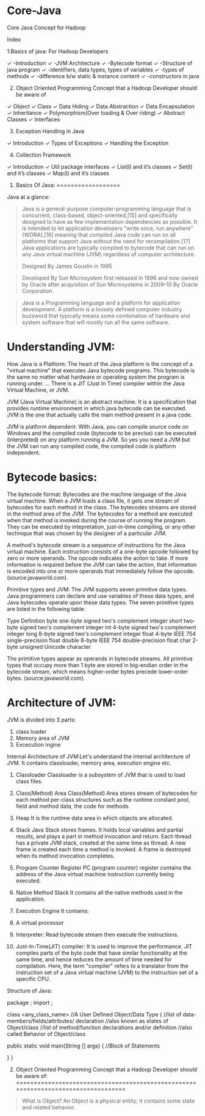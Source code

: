 # Core-Java
Core Java Concept for Hadoop

Index

1.Basics of java: For Hadoop Developers

✓ -Introduction
✓ -JVM Architecture
✓ -Bytecode format
✓ -Structure of java program
✓ -identifiers, data types, types of variables
✓ -types of methods
✓ -difference b/w static & instance content
✓ -constructors in java



2. Object Oriented Programming Concept that a Hadoop Developer should be aware of

✓ Object
✓ Class
✓ Data Hiding
✓ Data Abstraction
✓ Data Encapsulation
✓ Inheritance
✓ Polymorphism(Over loading & Over riding)
✓ Abstract Classes
✓ Interfaces


3. Exception Handling in Java

✓ Introduction
✓ Types of Exceptions
✓ Handling the Exception


4. Collection Framework

✓ Introduction
✓ Util package interfaces
✓ List(I) and it’s classes
✓ Set(I) and it’s classes
✓ Map(I) and it’s classes

1. Basics Of Java:
==================

Java at a glance:

> Java is a general-purpose computer-programming language that is concurrent, class-based, object-oriented,[15] and specifically designed to have as few implementation dependencies as possible. It is intended to let application developers "write once, run anywhere" (WORA),[16] meaning that compiled Java code can run on all platforms that support Java without the need for recompilation.[17] Java applications are typically compiled to bytecode that can run on any Java virtual machine (JVM) regardless of computer architecture. 

> Designed By James Gouslin in 1995

> Developed By Sun Microsystem first released in 1996 and now owned by Oracle after acquisition of Sun Microsystems in 2009–10 By Oracle Corporation.

> Java is a Programming language and a platform for application development. A platform is a loosely defined computer industry buzzword that typically means some combination of hardware and system software that will mostly run all the same software.

Understanding JVM:
====================
How Java is a Platform: The heart of the Java platform is the concept of a "virtual machine" that executes Java bytecode programs. This bytecode is the same no matter what hardware or operating system the program is running under. ... There is a JIT (Just In Time) compiler within the Java Virtual Machine, or JVM.

JVM (Java Virtual Machine) is an abstract machine. It is a specification that provides runtime environment in which java bytecode can be executed. JVM is the one that actually calls the main method present in a java code.

JVM is platform dependent: With Java, you can compile source code on Windows and the compiled code (bytecode to be precise) can be executed (interpreted) on any platform running a JVM. So yes you need a JVM but the JVM can run any compiled code, the compiled code is platform independent.

Bytecode basics:
==================
The bytecode format: Bytecodes are the machine language of the Java virtual machine. When a JVM loads a class file, it gets one stream of bytecodes for each method in the class. The bytecodes streams are stored in the method area of the JVM. The bytecodes for a method are executed when that method is invoked during the course of running the program. They can be executed by intepretation, just-in-time compiling, or any other technique that was chosen by the designer of a particular JVM.

A method's bytecode stream is a sequence of instructions for the Java virtual machine. Each instruction consists of a one-byte opcode followed by zero or more operands. The opcode indicates the action to take. If more information is required before the JVM can take the action, that information is encoded into one or more operands that immediately follow the opcode. (source:javaworld.com).

Primitive types and JVM: The JVM supports seven primitive data types. Java programmers can declare and use variables of these data types, and Java bytecodes operate upon these data types. The seven primitive types are listed in the following table:


Type	            Definition
byte	    one-byte signed two's complement integer
short	    two-byte signed two's complement integer
int	      4-byte signed two's complement integer
long	    8-byte signed two's complement integer
float	    4-byte IEEE 754 single-precision float
double	  8-byte IEEE 754 double-precision float
char	    2-byte unsigned Unicode character

The primitive types appear as operands in bytecode streams. All primitive types that occupy more than 1 byte are stored in big-endian order in the bytecode stream, which means higher-order bytes precede lower-order bytes. (source:javaworld.com).

Architecture of JVM:
=====================
JVM is divided into 3 parts:

1. class loader
2. Memory area of JVM
3. Excecution ingine

Internal Architecture of JVM:Let's understand the internal architecture of JVM. It contains classloader, memory area, execution engine etc. 

1) Classloader
Classloader is a subsystem of JVM that is used to load class files.

2) Class(Method) Area
Class(Method) Area stores stream of bytecodes for each method per-class structures such as the runtime constant pool, field and method data, the code for methods. 

3) Heap
It is the runtime data area in which objects are allocated.

4) Stack
Java Stack stores frames. It holds local variables and partial results, and plays a part in method invocation and return.
Each thread has a private JVM stack, created at the same time as thread. A new frame is created each time a method is invoked. A frame is destroyed when its method invocation completes.

5) Program Counter Register
PC (program counter) register contains the address of the Java virtual machine instruction currently being executed.

6) Native Method Stack
It contains all the native methods used in the application.

7) Execution Engine
It contains:

1) A virtual processor
2) Interpreter: Read bytecode stream then execute the instructions.
3) Just-In-Time(JIT) compiler: It is used to improve the performance. JIT compiles parts of the byte code that have similar functionality at the same time, and hence reduces the amount of time needed for compilation. Here, the term "compiler" refers to a translator from the instruction set of a Java virtual machine (JVM) to the instruction set of a specific CPU.



Structure of Java:

package <NewpackageName>;
import <ExistingPackageName>;
  
class <any_class_name>       //A User Defined Object/Data Type
{
  //list of data-members/fields/attributes/ declaration       //also known as states of Object/class
  //list of method/function declarations and/or definition    //also called Behavior of Object/class
  
  public static void main(String [] args)
  {
      //Block of Statements
      
  }
}

2. Object Oriented Programming Concept that a Hadoop Developer should be aware of:
==================================================================================

> What is Object?
An Object is a physical entity; it contains some state and related behavior.
